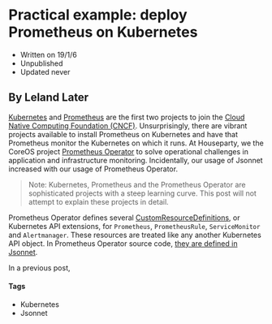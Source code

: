 # Practical example: deploy Prometheus on Kubernetes
- Written on 19/1/6
- Unpublished
- Updated never
## By Leland Later

[Kubernetes](https://github.com/kubernetes/kubernetes) and [Prometheus](https://github.com/prometheus/prometehues) are the first two projects to join the [Cloud Native Computing Foundation (CNCF)](https://www.cncf.io/). Unsurprisingly, there are vibrant projects available to install Prometheus on Kubernetes and have that Prometheus monitor the Kubernetes on which it runs. At Houseparty, we the CoreOS project [Prometheus Operator](https://github.com/coreos/prometheus-operator) to solve operational challenges in application and infrastructure monitoring. Incidentally, our usage of Jsonnet increased with our usage of Prometheus Operator.

> Note: Kubernetes, Prometheus and the Prometheus Operator are sophisticated projects with a steep learning curve. This post will not attempt to explain these projects in detail.

Prometheus Operator defines several [CustomResourceDefinitions](https://kubernetes.io/docs/concepts/extend-kubernetes/api-extension/custom-resources/#customresourcedefinitions), or Kubernetes API extensions, for `Prometheus`, `PrometheusRule`, `ServiceMonitor` and `Alertmanager`. These resources are treated like any another Kubernetes API object. In Prometheus Operator source code, [they are defined in Jsonnet](https://github.com/coreos/prometheus-operator/tree/master/jsonnet/prometheus-operator).

In a previous post, 

#### Tags
- Kubernetes
- Jsonnet